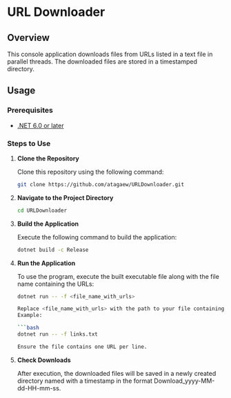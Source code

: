 # URL Downloader

## Overview

This console application downloads files from URLs listed in a text file in parallel threads. The downloaded files are stored in a timestamped directory.

## Usage

### Prerequisites

- [.NET 6.0 or later](https://dotnet.microsoft.com/download)

### Steps to Use

1. **Clone the Repository**

   Clone this repository using the following command:

   ```bash
   git clone https://github.com/atagaew/URLDownloader.git

2. **Navigate to the Project Directory**

   ```bash
   cd URLDownloader

3. **Build the Application**

   Execute the following command to build the application:

   ```bash
   dotnet build -c Release

4. **Run the Application**

   To use the program, execute the built executable file along with the file name containing the URLs:

   ```bash
   dotnet run -- -f <file_name_with_urls>
   
   Replace <file_name_with_urls> with the path to your file containing URLs.
   Example:

   ```bash
   dotnet run -- -f links.txt

   Ensure the file contains one URL per line.

5. **Check Downloads**

   After execution, the downloaded files will be saved in a newly created directory named with a timestamp in the format Download_yyyy-MM-dd-HH-mm-ss.






